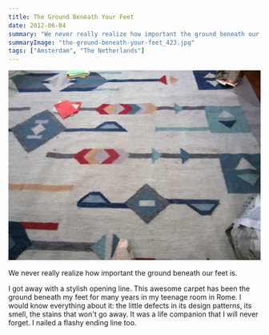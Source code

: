 ```yaml
---
title: The Ground Beneath Your Feet
date: 2012-06-04
summary: "We never really realize how important the ground beneath our feet is."
summaryImage: "the-ground-beneath-your-feet_423.jpg"
tags: ["Amsterdam", "The Netherlands"]
---
```


![](the-ground-beneath-your-feet_423.jpg)

We never really realize how important the ground beneath our feet is.

I got away with a stylish opening line. This awesome carpet has been the ground beneath my feet for many years in my teenage room in Rome. I would know everything about it: the little defects in its design patterns, its smell, the stains that won't go away. It was a life companion that I will never forget. I nailed a flashy ending line too.